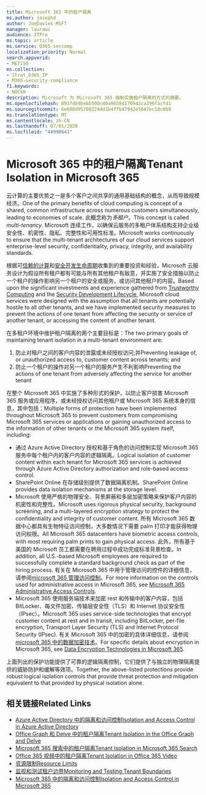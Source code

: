 ```yaml
---
title: Microsoft 365 中的租户隔离
ms.author: josephd
author: JoeDavies-MSFT
manager: laurawi
audience: ITPro
ms.topic: article
ms.service: O365-seccomp
localization_priority: Normal
search.appverid:
- MET150
ms.collection:
- Strat_O365_IP
- M365-security-compliance
f1.keywords:
- NOCSH
description: Microsoft 为 Microsoft 365 强制实施租户隔离的方式的摘要。
ms.openlocfilehash: 891fdb9bebb500c40a9658d170942ca396facfd1
ms.sourcegitcommit: 6e608d957082244d1b4ffb47942e5847ec18c0b9
ms.translationtype: MT
ms.contentlocale: zh-CN
ms.lasthandoff: 07/01/2020
ms.locfileid: "44998641"
---
```

# <a name="tenant-isolation-in-microsoft-365"></a><span data-ttu-id="d701d-103">Microsoft 365 中的租户隔离</span><span class="sxs-lookup"><span data-stu-id="d701d-103">Tenant Isolation in Microsoft 365</span></span>

<span data-ttu-id="d701d-104">云计算的主要优势之一是多个客户之间共享的通用基础结构的概念，从而导致规模经济。</span><span class="sxs-lookup"><span data-stu-id="d701d-104">One of the primary benefits of cloud computing is concept of a shared, common infrastructure across numerous customers simultaneously, leading to economies of scale.</span></span> <span data-ttu-id="d701d-105">此概念称为*多租户*。</span><span class="sxs-lookup"><span data-stu-id="d701d-105">This concept is called *multi-tenancy*.</span></span> <span data-ttu-id="d701d-106">Microsoft 连续工作，以确保云服务的多租户体系结构支持企业级安全性、机密性、隐私、完整性和可用性标准。</span><span class="sxs-lookup"><span data-stu-id="d701d-106">Microsoft works continuously to ensure that the multi-tenant architectures of our cloud services support enterprise-level security, confidentiality, privacy, integrity, and availability standards.</span></span>

<span data-ttu-id="d701d-107">根据可[信赖的计算](https://www.microsoft.com/trust-center)和[安全开发生命周期](https://www.microsoft.com/securityengineering/sdl/)收集到的重要投资和经验，Microsoft 云服务设计为假设所有租户都有可能与所有其他租户有敌意，并实施了安全措施以防止一个租户的操作影响另一个租户的安全或服务，或访问其他租户的内容。</span><span class="sxs-lookup"><span data-stu-id="d701d-107">Based upon the significant investments and experience gathered from [Trustworthy Computing](https://www.microsoft.com/trust-center) and the [Security Development Lifecycle](https://www.microsoft.com/securityengineering/sdl/), Microsoft cloud services were designed with the assumption that all tenants are potentially hostile to all other tenants, and we have implemented security measures to prevent the actions of one tenant from affecting the security or service of another tenant, or accessing the content of another tenant.</span></span>

<span data-ttu-id="d701d-108">在多租户环境中维护租户隔离的两个主要目标是：</span><span class="sxs-lookup"><span data-stu-id="d701d-108">The two primary goals of maintaining tenant isolation in a multi-tenant environment are:</span></span>

1.  <span data-ttu-id="d701d-109">防止对租户之间的客户内容的泄露或未经授权访问;并</span><span class="sxs-lookup"><span data-stu-id="d701d-109">Preventing leakage of, or unauthorized access to, customer content across tenants; and</span></span>
2.  <span data-ttu-id="d701d-110">防止一个租户的操作对另一个租户的服务产生不利影响</span><span class="sxs-lookup"><span data-stu-id="d701d-110">Preventing the actions of one tenant from adversely affecting the service for another tenant</span></span>

<span data-ttu-id="d701d-111">在整个 Microsoft 365 中实施了多种形式的保护，以防止客户损害 Microsoft 365 服务或应用程序，或未经授权访问其他租户或 Microsoft 365 系统本身的信息，其中包括：</span><span class="sxs-lookup"><span data-stu-id="d701d-111">Multiple forms of protection have been implemented throughout Microsoft 365 to prevent customers from compromising Microsoft 365 services or applications or gaining unauthorized access to the information of other tenants or the Microsoft 365 system itself, including:</span></span>

- <span data-ttu-id="d701d-112">通过 Azure Active Directory 授权和基于角色的访问控制实现 Microsoft 365 服务中每个租户内的客户内容的逻辑隔离。</span><span class="sxs-lookup"><span data-stu-id="d701d-112">Logical isolation of customer content within each tenant for Microsoft 365 services is achieved through Azure Active Directory authorization and role-based access control.</span></span>
- <span data-ttu-id="d701d-113">SharePoint Online 在存储级别提供了数据隔离机制。</span><span class="sxs-lookup"><span data-stu-id="d701d-113">SharePoint Online provides data isolation mechanisms at the storage level.</span></span>
- <span data-ttu-id="d701d-114">Microsoft 使用严格的物理安全、背景屏蔽和多层加密策略来保护客户内容的机密性和完整性。</span><span class="sxs-lookup"><span data-stu-id="d701d-114">Microsoft uses rigorous physical security, background screening, and a multi-layered encryption strategy to protect the confidentiality and integrity of customer content.</span></span> <span data-ttu-id="d701d-115">所有 Microsoft 365 数据中心都具有生物特征访问控制，大多数情况下需要 palm 打印才能获得物理访问权限。</span><span class="sxs-lookup"><span data-stu-id="d701d-115">All Microsoft 365 datacenters have biometric access controls, with most requiring palm prints to gain physical access.</span></span> <span data-ttu-id="d701d-116">此外，所有基于美国的 Microsoft 员工都需要在聘用过程中成功完成标准背景检查。</span><span class="sxs-lookup"><span data-stu-id="d701d-116">In addition, all U.S.-based Microsoft employees are required to successfully complete a standard background check as part of the hiring process.</span></span> <span data-ttu-id="d701d-117">有关在 Microsoft 365 中用于管理访问的控件的详细信息，请参阅[microsoft 365 管理访问控制](office-365-administrative-access-controls-overview.md)。</span><span class="sxs-lookup"><span data-stu-id="d701d-117">For more information on the controls used for administrative access in Microsoft 365, see [Microsoft 365 Administrative Access Controls](office-365-administrative-access-controls-overview.md).</span></span>
- <span data-ttu-id="d701d-118">Microsoft 365 使用服务端技术来加密 rest 和传输中的客户内容，包括 BitLocker、每文件加密、传输层安全性（TLS）和 Internet 协议安全性（IPsec）。</span><span class="sxs-lookup"><span data-stu-id="d701d-118">Microsoft 365 uses service-side technologies that encrypt customer content at rest and in transit, including BitLocker, per-file encryption, Transport Layer Security (TLS) and Internet Protocol Security (IPsec).</span></span> <span data-ttu-id="d701d-119">有关 Microsoft 365 中的加密的具体详细信息，请参阅[microsoft 365 中的数据加密技术](https://docs.microsoft.com/microsoft-365/compliance/office-365-encryption-in-the-microsoft-cloud-overview)。</span><span class="sxs-lookup"><span data-stu-id="d701d-119">For specific details about encryption in Microsoft 365, see [Data Encryption Technologies in Microsoft 365](https://docs.microsoft.com/microsoft-365/compliance/office-365-encryption-in-the-microsoft-cloud-overview).</span></span>

<span data-ttu-id="d701d-120">上面列出的保护功能提供了可靠的逻辑隔离控制，它们提供了与独立的物理隔离提供的威胁防护和缓解等效项。</span><span class="sxs-lookup"><span data-stu-id="d701d-120">Together, the above-listed protections provide robust logical isolation controls that provide threat protection and mitigation equivalent to that provided by physical isolation alone.</span></span>

## <a name="related-links"></a><span data-ttu-id="d701d-121">相关链接</span><span class="sxs-lookup"><span data-stu-id="d701d-121">Related Links</span></span>

- [<span data-ttu-id="d701d-122">Azure Active Directory 中的隔离和访问控制</span><span class="sxs-lookup"><span data-stu-id="d701d-122">Isolation and Access Control in Azure Active Directory</span></span>](office-365-isolation-in-azure-active-directory.md)
- [<span data-ttu-id="d701d-123">Office Graph 和 Delve 中的租户隔离</span><span class="sxs-lookup"><span data-stu-id="d701d-123">Tenant Isolation in the Office Graph and Delve</span></span>](office-365-isolation-in-graph-and-delve.md)
- [<span data-ttu-id="d701d-124">Microsoft 365 搜索中的租户隔离</span><span class="sxs-lookup"><span data-stu-id="d701d-124">Tenant Isolation in Microsoft 365 Search</span></span>](office-365-isolation-in-office-365-search.md)
- [<span data-ttu-id="d701d-125">Office 365 视频中的租户隔离</span><span class="sxs-lookup"><span data-stu-id="d701d-125">Tenant Isolation in Office 365 Video</span></span>](office-365-isolation-in-office-365-video.md)
- [<span data-ttu-id="d701d-126">资源限制</span><span class="sxs-lookup"><span data-stu-id="d701d-126">Resource Limits</span></span>](office-365-resource-limits.md)
- [<span data-ttu-id="d701d-127">监视和测试租户边界</span><span class="sxs-lookup"><span data-stu-id="d701d-127">Monitoring and Testing Tenant Boundaries</span></span>](office-365-monitoring-and-testing.md)
- [<span data-ttu-id="d701d-128">Microsoft 365 中的隔离和访问控制</span><span class="sxs-lookup"><span data-stu-id="d701d-128">Isolation and Access Control in Microsoft 365</span></span>](office-365-isolation-in-office-365.md)

